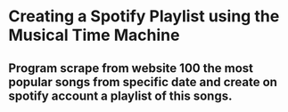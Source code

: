 # Creating a Spotify Playlist using the Musical Time Machine

## Program scrape from website 100 the most popular songs from specific date and create on spotify account a playlist of this songs.

